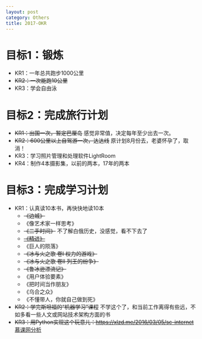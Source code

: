 ```yaml
---
layout: post
category: Others
title: 2017-OKR
---
```


# 目标1：锻炼 

- KR1：一年总共跑步1000公里
- ~~KR2：一次能跑10公里~~
- KR3：学会自由泳

# 目标2：完成旅行计划

- ~~KR1：出国一次，暂定巴厘岛~~ 感觉非常值，决定每年至少出去一次。
- ~~KR2：600公里以上自驾游一次，达达线~~ 原计划8月份去，老婆怀孕了，取消！
- KR3：学习照片管理和处理软件LightRoom
- KR4：制作4本摄影集，以前的两本，17年的两本

# 目标3：完成学习计划

- KR1：认真读10本书，再快快地读10本
  - ~~《边城》~~
  - 《像艺术家一样思考》
  - ~~《二手时间》~~ 不了解白俄历史，没感觉，看不下去了
  - [~~《精进》~~](http://laichendong.com/%E8%AF%BB%E4%B9%A6%E7%AC%94%E8%AE%B0/2017/04/18/jing-jin/)
  - 《巨人的陨落》
  - ~~《冰与火之歌 卷I 权力的游戏》~~
  - ~~《冰与火之歌 卷II 列王的纷争》~~
  - ~~《鲁冰逊漂流记》~~
  - 《用户体验要素》
  - 《把时间当作朋友》
  - 《乌合之众》
  - 《不懂带人，你就自己做到死》
- ~~KR2：学完斯坦福的“机器学习”课程~~ 不学这个了，和当前工作离得有些远，不如多看一些人文或网站技术架构方面的书  
- ~~KR3：用Python实现这个玩意儿：https://xlzd.me/2016/03/05/sc-internet~~ [慕课网分析](http://laichendong.com/python/2017/03/13/imooc-analyse-by-python/)

